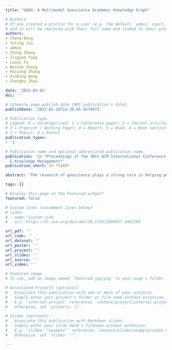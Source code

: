 ```yaml
---
title: "GAKG: A Multimodal Geoscience Academic Knowledge Graph"

# Authors
# If you created a profile for a user (e.g. the default `admin` user), write the username (folder name) here 
# and it will be replaced with their full name and linked to their profile.
authors:
- Cheng Deng
- Yuting Jia
- admin
- Chong Zhang
- Jingyao Tang
- Luoyi Fu
- Weinan Zhang
- Haisong Zhang
- Xinbing Wang
- Chenghu Zhou

date: '2021-01-01'
doi: ''

# Schedule page publish date (NOT publication's date).
publishDate: '2022-02-26T14:36:45.027047Z'

# Publication type.
# Legend: 0 = Uncategorized; 1 = Conference paper; 2 = Journal article;
# 3 = Preprint / Working Paper; 4 = Report; 5 = Book; 6 = Book section;
# 7 = Thesis; 8 = Patent
publication_types:
- '1'

# Publication name and optional abbreviated publication name.
publication: 'In *Proceedings of the 30th ACM International Conference on Information
  & Knowledge Management*'
publication_short: In *CIKM*

abstract: 'The research of geoscience plays a strong role in helping people gain a better understanding of the Earth. To effectively represent the knowledge (KG) from enormous geoscience research papers, knowledge graphs can be a powerful means. In the face of enormous geoscience research papers, knowledge graphs can be a powerful means to manage the relationships of data and integrate knowledge extracted from them. However, the existing geoscience KGs mainly focus on the external connection between concepts, whereas the potential abundant information contained in the internal multimodal data of the paper is largely overlooked for more fine-grained knowledge mining. To this end, we propose GAKG, a large-scale multimodal academic KG based on 1.12 million papers published in various geoscience-related journals. In addition to the bibliometrics elements, we also extracted the internal illustrations, tables, and text information of the articles, and dig out the knowledge entities of the papers and the era and spatial attributes of the articles, coupling multimodal academic data and features. Specifically, GAKG realizes knowledge entity extraction under our proposed Human-In-the-Loop framework, the novelty of which is to combine the techniques of machine reading and information retrieval with manual annotation of geoscientists in the loop. Considering the fact that literature of geoscience often contains more abundant illustrations and time scale information compared with that of other disciplines, we extract all the geographical information and era from the geoscience papers' text and illustrations, mapping papers to the atlas and chronology. Based on GAKG, we build several knowledge discovery benchmarks for finding geoscience communities and predicting potential links. GAKG and its services have been made publicly available and user-friendly.'

tags: []

# Display this page in the Featured widget?
featured: false

# Custom links (uncomment lines below)
# links:
# - name: Custom Link
#   url: https://dl.acm.org/doi/abs/10.1145/3459637.3482299

url_pdf: ''
url_code: ''
url_dataset: ''
url_poster: ''
url_project: ''
url_slides: ''
url_source: ''
url_video: ''

# Featured image
# To use, add an image named `featured.jpg/png` to your page's folder. 

# Associated Projects (optional).
#   Associate this publication with one or more of your projects.
#   Simply enter your project's folder or file name without extension.
#   E.g. `internal-project` references `content/project/internal-project/index.md`.
#   Otherwise, set `projects: []`.

# Slides (optional).
#   Associate this publication with Markdown slides.
#   Simply enter your slide deck's filename without extension.
#   E.g. `slides: "example"` references `content/slides/example/index.md`.
#   Otherwise, set `slides: ""`.

---
```

